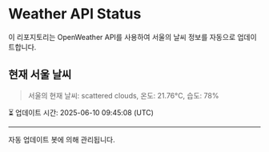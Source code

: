 
# Weather API Status

이 리포지토리는 OpenWeather API를 사용하여 서울의 날씨 정보를 자동으로 업데이트합니다.

## 현재 서울 날씨
> 서울의 현재 날씨: scattered clouds, 온도: 21.76°C, 습도: 78%

⏳ 업데이트 시간: 2025-06-10 09:45:08 (UTC)

---
자동 업데이트 봇에 의해 관리됩니다.
